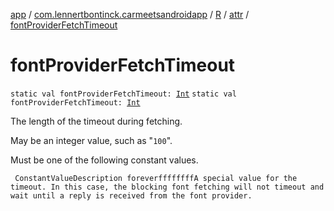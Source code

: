 [app](../../../index.md) / [com.lennertbontinck.carmeetsandroidapp](../../index.md) / [R](../index.md) / [attr](index.md) / [fontProviderFetchTimeout](./font-provider-fetch-timeout.md)

# fontProviderFetchTimeout

`static val fontProviderFetchTimeout: `[`Int`](https://kotlinlang.org/api/latest/jvm/stdlib/kotlin/-int/index.html)
`static val fontProviderFetchTimeout: `[`Int`](https://kotlinlang.org/api/latest/jvm/stdlib/kotlin/-int/index.html)

The length of the timeout during fetching.

May be an integer value, such as "`100`".

Must be one of the following constant values.

     ConstantValueDescription foreverffffffffA special value for the timeout. In this case, the blocking font fetching will not timeout and wait until a reply is received from the font provider.

